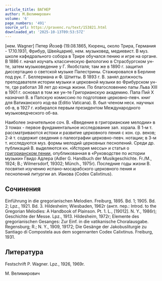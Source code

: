 ```yaml
---
article_title: ВАГНЕР
author: М.Велимирович
volume: '6'
page_numbers: '491'
source_url: https://pravenc.ru/text/153821.html
downloaded_at: '2025-10-13T09:53:57Z'
---
```


[нем. Wagner] Петер Йозеф (19.08.1865, Кюренц, около Трира, Германия - 17.10.1931, Фрибур, Швейцария), нем. музыковед, медиевист. В муз. школе кафедрального собора в Трире обучался пению и игре на органе. В 1886 г. начал изучать классическую филологию в Страсбургском ун-те, затем музыковедение у Г. Якобсталя; там же в 1890 г. защитил диссертацию о светской музыке Палестрины. Стажировался в Берлине под рук. Г. Беллермана и Ф. Шпитты. В 1893 г. В. занял должность преподавателя истории музыки и церковной музыки во Фрибурском ун-те, где работал 38 лет до конца жизни. По благословению папы Льва XIII в 1901 г. основал в том же ун-те Григорианскую академию. Папа Пий X назначил В. в Папскую комиссию по подготовке церковно-певч. книг для Ватиканского изд-ва (Editio Vaticana). В. был членом неск. научных об-в, в 1927 г. избирался первым президентом Международного музыковедческого об-ва.

Наиболее значительное соч. В. «Введение в григорианские мелодии» в 3 томах - первое фундаментальное исследование зап. хорала. В 1-м т. рассматриваются истоки и развитие церковного пения с кон. ср. веков; 2-й т. содержит сведения о палеографии церковно-певч. нотации; в 3-м т. исследуются муз. формы мелодий церковных песнопений. Среди др. публикаций В. выделяются кн. «История мессы» и статья о [григорианском пении](<https://pravenc.ru/text/григорианском пении.html>), опубликованная в «Руководстве по истории музыки» Гвидо Адлера (Adler G. Handbuch der Musikgeschichte. Fr./M., 1924; B.; Wilmersdorf, 19302; Münch., 1975r). Последние годы жизни В. посвятил изучению испано-мосарабского церковного пения и песнопений литургии ап. Иакова (Codex Calixtinus).

## Сочинения

Einführung in die gregorianischen Melodien. Freiburg, 1895. Bd. 1; 1905. Bd. 2; Lpz., 1921. Bd. 3. Hildesheim; Wiesbaden, 1962r (англ. пер.: Introd. to the Gregorian Melodies: A Handbook of Plainson. Pt. 1. L., [19012]. N. Y., 1986r); Geschichte der Messe. Lpz., 1913. Hildesheim, 1972r; Elemente des gregorianischen Gesanges: Zur Einf. in die vatikanische Choralausgabe. Regensburg; R.; N. Y., 1909, 19172; Die Gesänge der Jakobusliturgie zu Santiago di Compostela aus dem sogennanten Codex Calixtinus. Freiburg, 1931.

## Литература

Festschrift P. Wagner. Lpz., 1926, 1969r.

М.  Велимирович
